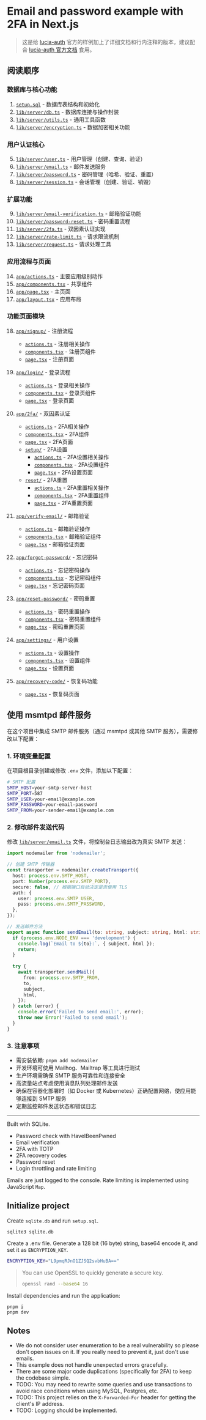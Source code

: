 # Email and password example with 2FA in Next.js

> 这是给 [lucia-auth](https://github.com/lucia-auth/lucia) 官方的样例加上了详细文档和行内注释的版本，建议配合 [lucia-auth 官方文档](https://lucia-auth.com/) 食用。

## 阅读顺序

### 数据库与核心功能

1. [`setup.sql`](./setup.sql) - 数据库表结构和初始化
2. [`lib/server/db.ts`](./lib/server/db.ts) - 数据库连接与操作封装
3. [`lib/server/utils.ts`](./lib/server/utils.ts) - 通用工具函数
4. [`lib/server/encryption.ts`](./lib/server/encryption.ts) - 数据加密相关功能

### 用户认证核心

5. [`lib/server/user.ts`](./lib/server/user.ts) - 用户管理（创建、查询、验证）
6. [`lib/server/email.ts`](./lib/server/email.ts) - 邮件发送服务
7. [`lib/server/password.ts`](./lib/server/password.ts) - 密码管理（哈希、验证、重置）
8. [`lib/server/session.ts`](./lib/server/session.ts) - 会话管理（创建、验证、销毁）

### 扩展功能

9. [`lib/server/email-verification.ts`](./lib/server/email-verification.ts) - 邮箱验证功能
10. [`lib/server/password-reset.ts`](./lib/server/password-reset.ts) - 密码重置流程
11. [`lib/server/2fa.ts`](./lib/server/2fa.ts) - 双因素认证实现
12. [`lib/server/rate-limit.ts`](./lib/server/rate-limit.ts) - 请求限流机制
13. [`lib/server/request.ts`](./lib/server/request.ts) - 请求处理工具

### 应用流程与页面

14. [`app/actions.ts`](./app/actions.ts) - 主要应用级别动作
15. [`app/components.tsx`](./app/components.tsx) - 共享组件
16. [`app/page.tsx`](./app/page.tsx) - 主页面
17. [`app/layout.tsx`](./app/layout.tsx) - 应用布局

### 功能页面模块

18. [`app/signup/`](./app/signup/) - 注册流程
    - [`actions.ts`](./app/signup/actions.ts) - 注册相关操作
    - [`components.tsx`](./app/signup/components.tsx) - 注册页组件
    - [`page.tsx`](./app/signup/page.tsx) - 注册页面

19. [`app/login/`](./app/login/) - 登录流程
    - [`actions.ts`](./app/login/actions.ts) - 登录相关操作
    - [`components.tsx`](./app/login/components.tsx) - 登录页组件
    - [`page.tsx`](./app/login/page.tsx) - 登录页面

20. [`app/2fa/`](./app/2fa/) - 双因素认证
    - [`actions.ts`](./app/2fa/actions.ts) - 2FA相关操作
    - [`components.tsx`](./app/2fa/components.tsx) - 2FA组件
    - [`page.tsx`](./app/2fa/page.tsx) - 2FA页面
    - [`setup/`](./app/2fa/setup/) - 2FA设置
      - [`actions.ts`](./app/2fa/setup/actions.ts) - 2FA设置相关操作
      - [`components.tsx`](./app/2fa/setup/components.tsx) - 2FA设置组件
      - [`page.tsx`](./app/2fa/setup/page.tsx) - 2FA设置页面
    - [`reset/`](./app/2fa/reset/) - 2FA重置
      - [`actions.ts`](./app/2fa/reset/actions.ts) - 2FA重置相关操作
      - [`components.tsx`](./app/2fa/reset/components.tsx) - 2FA重置组件
      - [`page.tsx`](./app/2fa/reset/page.tsx) - 2FA重置页面

21. [`app/verify-email/`](./app/verify-email/) - 邮箱验证
    - [`actions.ts`](./app/verify-email/actions.ts) - 邮箱验证操作
    - [`components.tsx`](./app/verify-email/components.tsx) - 邮箱验证组件
    - [`page.tsx`](./app/verify-email/page.tsx) - 邮箱验证页面

22. [`app/forgot-password/`](./app/forgot-password/) - 忘记密码
    - [`actions.ts`](./app/forgot-password/actions.ts) - 忘记密码操作
    - [`components.tsx`](./app/forgot-password/components.tsx) - 忘记密码组件
    - [`page.tsx`](./app/forgot-password/page.tsx) - 忘记密码页面

23. [`app/reset-password/`](./app/reset-password/) - 密码重置
    - [`actions.ts`](./app/reset-password/actions.ts) - 密码重置操作
    - [`components.tsx`](./app/reset-password/components.tsx) - 密码重置组件
    - [`page.tsx`](./app/reset-password/page.tsx) - 密码重置页面

24. [`app/settings/`](./app/settings/) - 用户设置
    - [`actions.ts`](./app/settings/actions.ts) - 设置操作
    - [`components.tsx`](./app/settings/components.tsx) - 设置组件
    - [`page.tsx`](./app/settings/page.tsx) - 设置页面

25. [`app/recovery-code/`](./app/recovery-code/) - 恢复码功能
    - [`page.tsx`](./app/recovery-code/page.tsx) - 恢复码页面

## 使用 msmtpd 邮件服务

在这个项目中集成 SMTP 邮件服务（通过 msmtpd 或其他 SMTP 服务），需要修改以下配置：

### 1. 环境变量配置

在项目根目录创建或修改 `.env` 文件，添加以下配置：

```bash
# SMTP 配置
SMTP_HOST=your-smtp-server-host
SMTP_PORT=587
SMTP_USER=your-email@example.com
SMTP_PASSWORD=your-email-password
SMTP_FROM=your-sender-email@example.com
```

### 2. 修改邮件发送代码

修改 [`lib/server/email.ts`](./lib/server/email.ts) 文件，将控制台日志输出改为真实 SMTP 发送：

```typescript
import nodemailer from 'nodemailer';

// 创建 SMTP 传输器
const transporter = nodemailer.createTransport({
  host: process.env.SMTP_HOST,
  port: Number(process.env.SMTP_PORT),
  secure: false, // 根据端口自动决定是否使用 TLS
  auth: {
    user: process.env.SMTP_USER,
    pass: process.env.SMTP_PASSWORD,
  },
});

// 发送邮件方法
export async function sendEmail(to: string, subject: string, html: string) {
  if (process.env.NODE_ENV === 'development') {
    console.log(`Email to ${to}:`, { subject, html });
    return;
  }
  
  try {
    await transporter.sendMail({
      from: process.env.SMTP_FROM,
      to,
      subject,
      html,
    });
  } catch (error) {
    console.error('Failed to send email:', error);
    throw new Error('Failed to send email');
  }
}
```

### 3. 注意事项

- 需安装依赖: `pnpm add nodemailer`
- 开发环境可使用 Mailhog、Mailtrap 等工具进行测试
- 生产环境需确保 SMTP 服务可靠性和连接安全
- 高流量站点考虑使用消息队列处理邮件发送
- 确保在容器化部署时（如 Docker 或 Kubernetes）正确配置网络，使应用能够连接到 SMTP 服务
- 定期监控邮件发送状态和错误日志

---

Built with SQLite.

- Password check with HaveIBeenPwned
- Email verification
- 2FA with TOTP
- 2FA recovery codes
- Password reset
- Login throttling and rate limiting

Emails are just logged to the console. Rate limiting is implemented using JavaScript `Map`.

## Initialize project

Create `sqlite.db` and run `setup.sql`.

```
sqlite3 sqlite.db
```

Create a .env file. Generate a 128 bit (16 byte) string, base64 encode it, and set it as `ENCRYPTION_KEY`.

```bash
ENCRYPTION_KEY="L9pmqRJnO1ZJSQ2svbHuBA=="
```

> You can use OpenSSL to quickly generate a secure key.
>
> ```bash
> openssl rand --base64 16
> ```

Install dependencies and run the application:

```
pnpm i
pnpm dev
```

## Notes

- We do not consider user enumeration to be a real vulnerability so please don't open issues on it. If you really need to prevent it, just don't use emails.
- This example does not handle unexpected errors gracefully.
- There are some major code duplications (specifically for 2FA) to keep the codebase simple.
- TODO: You may need to rewrite some queries and use transactions to avoid race conditions when using MySQL, Postgres, etc.
- TODO: This project relies on the `X-Forwarded-For` header for getting the client's IP address.
- TODO: Logging should be implemented.
